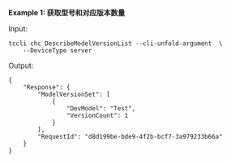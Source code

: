 **Example 1: 获取型号和对应版本数量**



Input: 

```
tccli chc DescribeModelVersionList --cli-unfold-argument  \
    --DeviceType server
```

Output: 
```
{
    "Response": {
        "ModelVersionSet": [
            {
                "DevModel": "Test",
                "VersionCount": 1
            }
        ],
        "RequestId": "d8d199be-bde9-4f2b-bcf7-3a979233b66a"
    }
}
```

